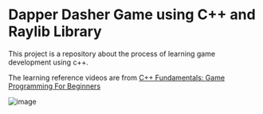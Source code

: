 
# Dapper Dasher Game using C++ and Raylib Library

  

This project is a repository about the process of learning game development using c++.

  

The learning reference videos are from [C++ Fundamentals: Game Programming For Beginners](https://www.udemy.com/share/104Xli3@CG3M12DOEqANnhzscohLtumd82YbERByVQPVkUSj6ONS_kCcuwyXASzoYpNu2rxhiA==/)

![image](https://github.com/NekoSukuriputo/Dapper-Dasher-Game/assets/51826615/deb727ff-bdb8-4977-93b1-07269bf18434)


